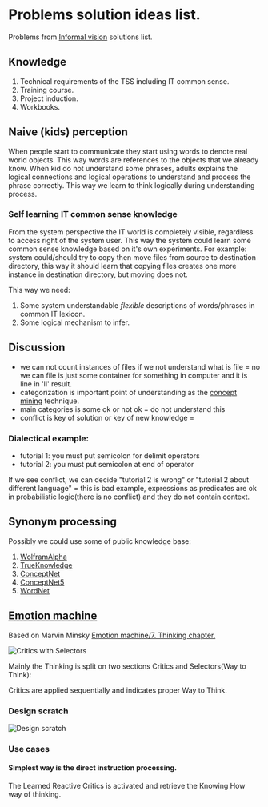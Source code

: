 # Problems solution ideas list.
Problems from [Informal vision](https://github.com/menta/menta-0.3/blob/master/doc/informal/vision-informal.md) solutions list.


## Knowledge

 1. Technical requirements of the TSS including IT common sense.
 1. Training course.
 1. Project induction.
 1. Workbooks.


## Naive (kids) perception
When people start to communicate they start using words to denote real world objects. This way words are references to
the objects that we already know. When kid do not understand some phrases, adults explains the logical connections and
logical operations to understand and process the phrase correctly. This way we learn to think logically during understanding process.

### Self learning IT common sense knowledge
From the system perspective the IT world is completely visible, regardless to access right of the system user.
This way the system could learn some common sense knowledge based on it's own experiments.
For example: system could/should try to copy then move files from source to destination directory,
this way it should learn that copying files creates one more instance in destination directory, but moving does not.

This way we need:

 1. Some system understandable *flexible* descriptions of words/phrases in common IT lexicon.
 1. Some logical mechanism to infer.

## Discussion

- we can not count instances of files if we not understand what is file = no we can file is just some container for something in computer and it is line in 'll' result.
- categorization is important point of understanding as the [concept mining](http://en.wikipedia.org/wiki/Concept_mining) technique.
- main categories is some ok or not ok = do not understand this
- conflict is key of solution or key of new knowledge =

### Dialectical example:

 - tutorial 1: you must put semicolon for delimit operators
 - tutorial 2: you must put semicolon at end of operator

If we see conflict, we can decide "tutorial 2 is wrong" or "tutorial 2 about different language" = this is bad example, expressions as predicates are ok in probabilistic logic(there is no conflict)
and they do not contain context.

## Synonym processing
Possibly we could use some of public knowledge base:

 1. [WolframAlpha](http://www.wolframalpha.com/input/?i=what+is+the+meaning+of+life)
 1. [TrueKnowledge](http://www.trueknowledge.com/q/what_is_the_meaning_of_life)
 1. [ConceptNet](http://csc.media.mit.edu/conceptnet)
 1. [ConceptNet5](http://conceptnet5.media.mit.edu/)
 1. [WordNet](http://wordnet.princeton.edu/)

## [Emotion machine](http://en.wikipedia.org/wiki/Emotion_machine)
Based on Marvin Minsky [Emotion machine/7. Thinking chapter.](http://web.media.mit.edu/~minsky/E7/eb7.html)

![Critics with Selectors](http://web.media.mit.edu/~minsky/E7/eb7_files/image003.png)

Mainly the Thinking is split on two sections Critics and Selectors(Way to Think):

Critics are applied sequentially and indicates proper Way to Think.

### Design scratch

![Design scratch](https://github.com/menta/menta-0.3/raw/master/doc/informal/uml/images/Concept%20TranslationHowTo.png)




### Use cases

#### Simplest way is the direct instruction processing.
The Learned Reactive Critics is activated and retrieve the Knowing How way of thinking.
